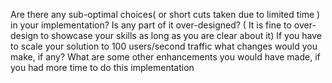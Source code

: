 Are there any sub-optimal choices( or short cuts taken due to limited time ) in your implementation?
Is any part of it over-designed? ( It is fine to over-design to showcase your skills as long as you are clear about it)
If you have to scale your solution to 100 users/second traffic what changes would you make, if any?
What are some other enhancements you would have made, if you had more time to do this implementation
